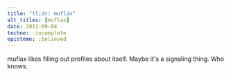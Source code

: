 ```yaml
---
title: "tl;dr: muflax"
alt_titles: [muflax]
date: 2011-09-04
techne: :incomplete
episteme: :believed
---
```


muflax likes filling out profiles about itself. Maybe it's a signaling thing.
Who knows.


